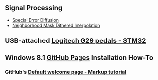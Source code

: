 ## Signal Processing
- [Special Error Diffusion](ImageProcessing/sped.html)
- [Neighborhood Mask Dithered Interpolation](ImageProcessing/NMDI.html)

## USB-attached [Logitech G29 pedals - STM32](pedals/STM32)

## Windows 8.1 [GitHub Pages](GitHubPages) Installation How-To

### GitHub's [Default welcome page - Markup tutorial](Welcome)
